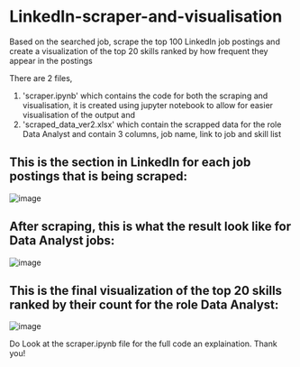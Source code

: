 # LinkedIn-scraper-and-visualisation
Based on the searched job, scrape the top 100 LinkedIn job postings and create a visualization of the top 20 skills ranked by how frequent they appear in the postings

There are 2 files, 
1) 'scraper.ipynb' which contains the code for both the scraping and visualisation, it is created using jupyter notebook to allow for easier visualisation of the output and
2) 'scraped_data_ver2.xlsx' which contain the scrapped data for the role Data Analyst and contain 3 columns, job name, link to job and skill list

## This is the section in LinkedIn for each job postings that is being scraped:
![image](https://github.com/Valent2809/LinkedIn-scraper-and-visualisation/assets/109756078/decc27fc-827f-4d93-8f51-5d0a1d42092f)

## After scraping, this is what the result look like for Data Analyst jobs:
![image](https://github.com/Valent2809/LinkedIn-scraper-and-visualisation/assets/109756078/0ae70476-cbff-4759-ac0a-24d0b484430d)

## This is the final visualization of the top 20 skills ranked by their count for the role Data Analyst:
![image](https://github.com/Valent2809/LinkedIn-scraper-and-visualisation/assets/109756078/517f66c2-1396-4034-82ca-8f187284b4a3)

Do Look at the scraper.ipynb file for the full code an explaination. Thank you!





